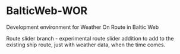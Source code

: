 # BalticWeb-WOR
Development environment for Weather On Route in Baltic Web

Route slider branch - experimental route slider addition to add to the existing ship route, just with weather data, when the time comes.
